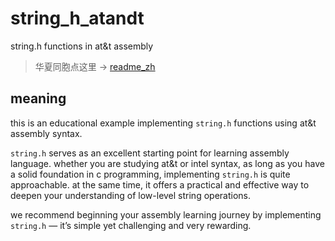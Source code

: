 # string_h_atandt

string.h functions in at&t assembly

>	华夏同胞点这里 -> [readme_zh](https://github.com/3h-young-tea/string_h_atandt/blob/main/README.zh.md)

## meaning

this is an educational example implementing `string.h` functions using at&t assembly syntax.

`string.h` serves as an excellent starting point for learning assembly language. whether you are studying at&t or intel syntax, as long as you have a solid foundation in c programming, implementing `string.h` is quite approachable. at the same time, it offers a practical and effective way to deepen your understanding of low-level string operations.

we recommend beginning your assembly learning journey by implementing `string.h` — it’s simple yet challenging and very rewarding.
